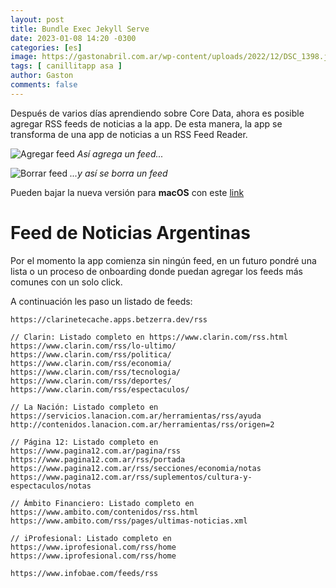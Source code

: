```yaml
---
layout: post
title: Bundle Exec Jekyll Serve
date: 2023-01-08 14:20 -0300
categories: [es]
image: https://gastonabril.com.ar/wp-content/uploads/2022/12/DSC_1398.jpg
tags: [ canillitapp asa ]
author: Gaston
comments: false
---
```


Después de varios días aprendiendo sobre Core Data, ahora es posible agregar RSS feeds de noticias a la app.
De esta manera, la app se transforma de una app de noticias a un RSS Feed Reader.

![Agregar feed](https://nyc3.digitaloceanspaces.com/betzerra/blog/2023/05/clarinete_add_feed.gif)
<em>Así agrega un feed...</em>

![Borrar feed](https://nyc3.digitaloceanspaces.com/betzerra/blog/2023/05/clarinete_delete_feed.gif)
<em>...y así se borra un feed</em>

Pueden bajar la nueva versión para **macOS** con este [link](https://nyc3.digitaloceanspaces.com/betzerra/blog/2023/05/canillitapp-dos-2023-05-01.zip)

# Feed de Noticias Argentinas
Por el momento la app comienza sin ningún feed, en un futuro pondré una lista o un proceso de onboarding donde puedan agregar los feeds más comunes con un solo click.

A continuación les paso un listado de feeds:

```
https://clarinetecache.apps.betzerra.dev/rss

// Clarin: Listado completo en https://www.clarin.com/rss.html
https://www.clarin.com/rss/lo-ultimo/
https://www.clarin.com/rss/politica/
https://www.clarin.com/rss/economia/
https://www.clarin.com/rss/tecnologia/
https://www.clarin.com/rss/deportes/
https://www.clarin.com/rss/espectaculos/

// La Nación: Listado completo en https://servicios.lanacion.com.ar/herramientas/rss/ayuda
http://contenidos.lanacion.com.ar/herramientas/rss/origen=2

// Página 12: Listado completo en https://www.pagina12.com.ar/pagina/rss
https://www.pagina12.com.ar/rss/portada
https://www.pagina12.com.ar/rss/secciones/economia/notas
https://www.pagina12.com.ar/rss/suplementos/cultura-y-espectaculos/notas

// Ámbito Financiero: Listado completo en https://www.ambito.com/contenidos/rss.html
https://www.ambito.com/rss/pages/ultimas-noticias.xml

// iProfesional: Listado completo en https://www.iprofesional.com/rss/home
https://www.iprofesional.com/rss/home

https://www.infobae.com/feeds/rss
```
